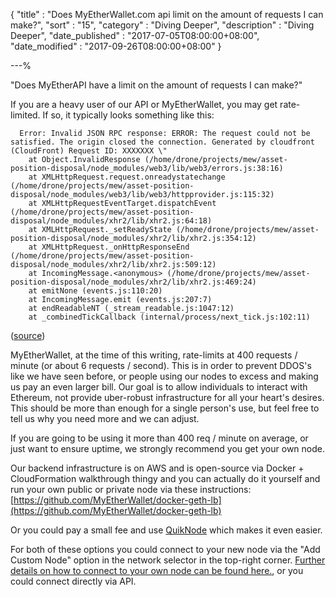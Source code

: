 {
"title"       : "Does MyEtherWallet.com api limit on the amount of requests I can make?",
"sort"        : "15",
"category"    : "Diving Deeper",
"description" : "Diving Deeper",
"date_published" : "2017-07-05T08:00:00+08:00",
"date_modified"  : "2017-09-26T08:00:00+08:00"
}

---%


"Does MyEtherAPI have a limit on the amount of requests I can make?"

If you are a heavy user of our API or MyEtherWallet, you may get rate-limited. If so, it typically looks something like this:


      Error: Invalid JSON RPC response: ERROR: The request could not be satisfied. The origin closed the connection. Generated by cloudfront (CloudFront) Request ID: XXXXXXX \"
        at Object.InvalidResponse (/home/drone/projects/mew/asset-position-disposal/node_modules/web3/lib/web3/errors.js:38:16)
        at XMLHttpRequest.request.onreadystatechange (/home/drone/projects/mew/asset-position-disposal/node_modules/web3/lib/web3/httpprovider.js:115:32)
        at XMLHttpRequestEventTarget.dispatchEvent (/home/drone/projects/mew/asset-position-disposal/node_modules/xhr2/lib/xhr2.js:64:18)
        at XMLHttpRequest._setReadyState (/home/drone/projects/mew/asset-position-disposal/node_modules/xhr2/lib/xhr2.js:354:12)
        at XMLHttpRequest._onHttpResponseEnd (/home/drone/projects/mew/asset-position-disposal/node_modules/xhr2/lib/xhr2.js:509:12)
        at IncomingMessage.<anonymous> (/home/drone/projects/mew/asset-position-disposal/node_modules/xhr2/lib/xhr2.js:469:24)
        at emitNone (events.js:110:20)
        at IncomingMessage.emit (events.js:207:7)
        at endReadableNT (_stream_readable.js:1047:12)
        at _combinedTickCallback (internal/process/next_tick.js:102:11)


([source](https://ethereum.stackexchange.com/questions/24737/myetherwallet-json-rpc-interface-ratelimiting/25113#25113))

MyEtherWallet, at the time of this writing, rate-limits at 400 requests / minute (or about 6 requests / second). This is in order to prevent DDOS's like we have seen before, or people using our nodes to excess and making us pay an even larger bill. Our goal is to allow individuals to interact with Ethereum, not provide uber-robust infrastructure for all your heart's desires. This should be more than enough for a single person's use, but feel free to tell us why you need more and we can adjust.

If you are going to be using it more than 400 req / minute on average, or just want to ensure uptime, we strongly recommend you get your own node.

Our backend infrastructure is on AWS and is open-source via Docker + CloudFormation walkthrough thingy and you can actually do it yourself and run your own public or private node via these instructions: [https://github.com/MyEtherWallet/docker-geth-lb](https://github.com/MyEtherWallet/docker-geth-lb)

Or you could pay a small fee and use [QuikNode](https://quiknode.io/) which makes it even easier.

For both of these options you could connect to your new node via the "Add Custom Node" option in the network selector in the top-right corner. [Further details on how to connect to your own node can be found here.](https://kb.myetherwallet.com/networks/run-your-own-node-with-myetherwallet.html), or you could connect directly via API.
